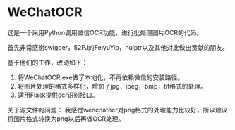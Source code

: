 # WeChatOCR
这是一个采用Python调用微信OCR功能，进行批处理图片OCR的代码。

首先非常感谢swigger，52PJ的FeiyuYip，nulptr以及其他对此做出贡献的朋友。

基于他们的工作，改动如下：
1. 将WeChatOCR.exe做了本地化，不再依赖微信的安装路径。
2. 将图片处理的格式多样化，增加了jpg，jpeg，bmp，tif格式的处理。
3. 适用Flask提供ocr识别接口。

关于源文件的问题：
我感觉wenchatocr对png格式的处理能力比较好，所以建议将图片格式转换为png以后再做OCR处理。

